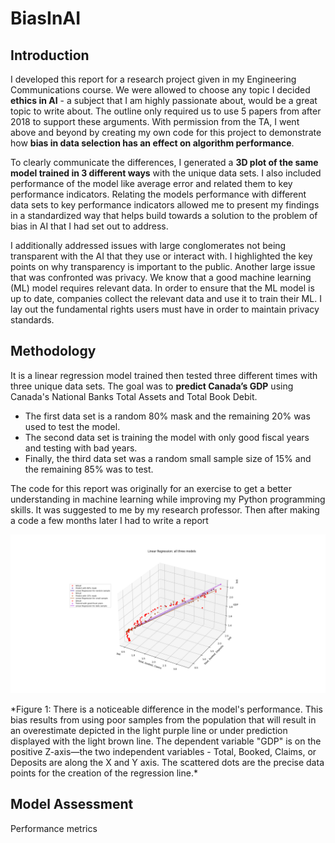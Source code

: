 # BiasInAI

## Introduction

I developed this report for a research project given in my Engineering Communications course. We were allowed to choose any topic I decided **ethics in AI** - a subject that I am highly passionate about, would be a great topic to write about. The outline only required us to use 5 papers from after 2018 to support these arguments. With permission from the TA, I went above and beyond by creating my own code for this project to demonstrate how **bias in data selection has an effect on algorithm performance**.

To clearly communicate the differences, I generated a **3D plot of the same model trained in 3 different ways** with the unique data sets. I also included performance of the model like average error and related them to key performance indicators. Relating the models performance with different data sets to key performance indicators allowed me to present my findings in a standardized way that helps build towards a solution to the problem of bias in AI that I had set out to address.

I additionally addressed issues with large conglomerates not being transparent with the AI that they use or interact with. I highlighted the key points on why transparency is important to the public. Another large issue that was confronted was privacy. We know that a good machine learning (ML) model requires relevant data. In order to ensure that the ML model is up to date, companies collect the relevant data and use it to train their ML. I lay out the fundamental rights users must have in order to maintain privacy standards. 

## Methodology

It is a linear regression model trained then tested three different times with three unique data sets. The goal was to **predict Canada’s GDP** using Canada's National Banks Total Assets and Total Book Debit.

- The first data set is a random 80% mask and the remaining 20% was used to test the model.
- The second data set is training the model with only good fiscal years and testing with bad years.
- Finally, the third data set was a random small sample size of 15% and the remaining 85% was to test.

The code for this report was originally for an exercise to get a better understanding in machine learning while improving my Python programming skills. It was suggested to me by my research professor. Then after making a code a few months later I had to write a report 
<p align="center">
  <img src="allthree.png" width="1000" alt="Image" title="Graph Comparing all the models trained and test data"
       style="transition: all 0.2s ease-in-out;" onmouseover="this.style.transform='scale(4.3)'" onmouseout="this.style.transform='none'">

</p>
*Figure 1: There is a noticeable difference in the model's performance. This bias results from using poor samples from the population that will result in an overestimate depicted in the light purple line or under prediction displayed with the light brown line. The dependent variable "GDP" is on the positive Z-axis—the two independent variables - Total, Booked, Claims, or Deposits are along the X and Y axis. The scattered dots are the precise data points for the creation of the regression line.*


## Model Assessment

Performance metrics
